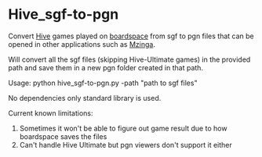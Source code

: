 # Hive_sgf-to-pgn

Convert [Hive](https://boardgamegeek.com/boardgame/2655/hive) games played on [boardspace](https://www.boardspace.net) from sgf to pgn files that can be opened in other applications such as [Mzinga](https://github.com/jonthysell/Mzinga/).

Will convert all the sgf files (skipping Hive-Ultimate games) in the provided path and save them in a new pgn folder created in that path.

Usage:
python hive_sgf-to-pgn.py -path "path to sgf files"

No dependencies only standard library is used.

Current known limitations:

1. Sometimes it won't be able to figure out game result due to how boardspace saves the files
2. Can't handle Hive Ultimate but pgn viewers don't support it either
